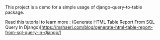 This project is a demo for a simple usage of django-query-to-table package.

Read this tutorial to learn more : (Generate HTML Table Report From SQL Query In Django)[https://mshaeri.com/blog/generate-html-table-report-from-sql-query-in-django/]